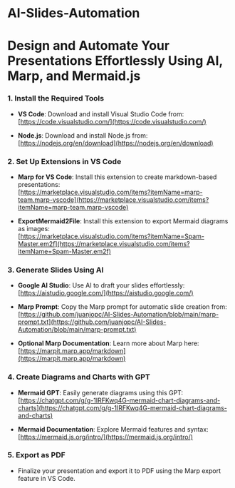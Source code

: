 # AI-Slides-Automation

# Design and Automate Your Presentations Effortlessly Using AI, Marp, and Mermaid.js  

### 1. **Install the Required Tools**  
- **VS Code**: Download and install Visual Studio Code from:  
  [https://code.visualstudio.com/](https://code.visualstudio.com/)

- **Node.js**: Download and install Node.js from:  
  [https://nodejs.org/en/download](https://nodejs.org/en/download)

### 2. **Set Up Extensions in VS Code**  
- **Marp for VS Code**: Install this extension to create markdown-based presentations:  
  [https://marketplace.visualstudio.com/items?itemName=marp-team.marp-vscode](https://marketplace.visualstudio.com/items?itemName=marp-team.marp-vscode)

- **ExportMermaid2File**: Install this extension to export Mermaid diagrams as images:  
  [https://marketplace.visualstudio.com/items?itemName=Spam-Master.em2f](https://marketplace.visualstudio.com/items?itemName=Spam-Master.em2f)

### 3. **Generate Slides Using AI**  
- **Google AI Studio**: Use AI to draft your slides effortlessly:  
  [https://aistudio.google.com/](https://aistudio.google.com/)

- **Marp Prompt**: Copy the Marp prompt for automatic slide creation from:  
  [https://github.com/juanjopc/AI-Slides-Automation/blob/main/marp-prompt.txt](https://github.com/juanjopc/AI-Slides-Automation/blob/main/marp-prompt.txt)

- **Optional Marp Documentation**: Learn more about Marp here:  
  [https://marpit.marp.app/markdown](https://marpit.marp.app/markdown)

### 4. **Create Diagrams and Charts with GPT**  
- **Mermaid GPT**: Easily generate diagrams using this GPT:  
  [https://chatgpt.com/g/g-1IRFKwq4G-mermaid-chart-diagrams-and-charts](https://chatgpt.com/g/g-1IRFKwq4G-mermaid-chart-diagrams-and-charts)

- **Mermaid Documentation**: Explore Mermaid features and syntax:  
  [https://mermaid.js.org/intro/](https://mermaid.js.org/intro/)

### 5. **Export as PDF**  
- Finalize your presentation and export it to PDF using the Marp export feature in VS Code.